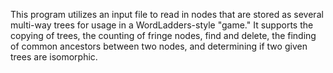 This program utilizes an input file to read in nodes that are stored as several multi-way trees for usage in a WordLadders-style "game." It supports the copying of trees, the counting of fringe nodes, find and delete, the finding of common ancestors between two nodes, and determining if two given trees are isomorphic.
